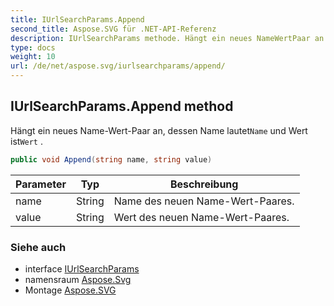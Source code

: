 ```yaml
---
title: IUrlSearchParams.Append
second_title: Aspose.SVG für .NET-API-Referenz
description: IUrlSearchParams methode. Hängt ein neues NameWertPaar an dessen Name lautetName und Wert istWert .
type: docs
weight: 10
url: /de/net/aspose.svg/iurlsearchparams/append/
---
```

## IUrlSearchParams.Append method

Hängt ein neues Name-Wert-Paar an, dessen Name lautet`Name` und Wert ist`Wert` .

```csharp
public void Append(string name, string value)
```

| Parameter | Typ | Beschreibung |
| --- | --- | --- |
| name | String | Name des neuen Name-Wert-Paares. |
| value | String | Wert des neuen Name-Wert-Paares. |

### Siehe auch

* interface [IUrlSearchParams](../)
* namensraum [Aspose.Svg](../../iurlsearchparams/)
* Montage [Aspose.SVG](../../../)


